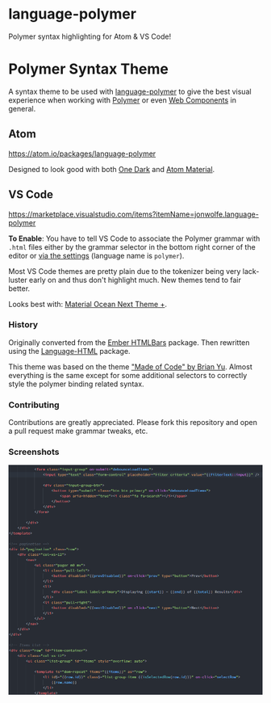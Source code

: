 # language-polymer

Polymer syntax highlighting for Atom & VS Code!

# Polymer Syntax Theme

A syntax theme to be used with [language-polymer](https://github.com/jonathanwolfe/language-polymer) to give the best visual experience when working with [Polymer](https://polymer-project.org) or even [Web Components](https://www.webcomponents.org) in general.

## Atom

https://atom.io/packages/language-polymer

Designed to look good with both [One Dark](https://atom.io/themes/one-dark-syntax) and [Atom Material](https://atom.io/themes/atom-material-syntax).

## VS Code

https://marketplace.visualstudio.com/items?itemName=jonwolfe.language-polymer

**To Enable**: You have to tell VS Code to associate the Polymer grammar with `.html` files either by the grammar selector in the bottom right corner of the editor or [via the settings](https://code.visualstudio.com/updates/vMarch#_editor) (language name is `polymer`).

Most VS Code themes are pretty plain due to the tokenizer being very lack-luster early on and thus don't highlight much. New themes tend to fair better.

Looks best with: [Material Ocean Next Theme +](https://marketplace.visualstudio.com/items?itemName=fthiagogv.theme-material-ocean-next-plus).

### History

Originally converted from the [Ember HTMLBars](https://atom.io/packages/language-ember-htmlbars) package. Then rewritten using the [Language-HTML](https://atom.io/packages/language-html) package.

This theme was based on the theme ["Made of Code" by Brian Yu](https://github.com/brian-yu/made-of-code-vscode). Almost everything is the same except for some additional selectors to correctly style the polymer binding related syntax.

### Contributing

Contributions are greatly appreciated. Please fork this repository and open a pull request make grammar tweaks, etc.

### Screenshots

![Example of highlighting](https://raw.githubusercontent.com/JonathanWolfe/language-polymer/master/screenshot.png)
